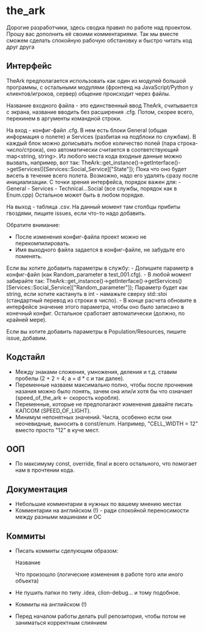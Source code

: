 # the_ark
Дорогие разработчики, здесь сводка правил по работе над проектом.
Прошу вас дополнить её своими комментариями.
Так мы вместе сможем сделать спокойную рабочую обстановку и быстро читать код друг друга

## Интерфейс
TheArk предполагается использовать как один из модулей большой программы, 
с остальными модулями (фронтенд на JavaScript/Python у клиентов/игроков, сервер)
общение происходит через файлы.

Название входного файла - это единственный ввод TheArk, считывается с экрана, название вводить без расширения .cfg.
Потом, скорее всего, перекинем в аргументы командной строки.

На вход - конфиг-файл .cfg. 
В нем есть блоки General (общая информация о полете) и Services (разбитая на подблоки по службам).
В каждый блок можно дописывать любое количество полей (пара строка-число/строка), оно автоматически считается в соответствующий map<string, string>.
Из любого места кода входные данные можно вызвать, например, вот так: 
TheArk::get_instance()->getInterface()->getServices()[Services::Social_Service]["State"]);
Пока что оно будет висеть в течение всего полета. Возможно, надо его удалять сразу после инициализации.
С точки зрения интерфейса, порядок важен для:
	- General
	- Services
	- Technical...Social (все службы, порядок как в Enum.cpp)
Остальное может быть в любом порядке.

На выход - таблица .csv. 
На данный момент там столбцы прибиты гвоздями, пищите issues, если что-то надо добавить.

Обратите внимание:
- После изменения конфиг-файла проект можно не перекомпилировать.
- Имя выходного файла задается в конфиг-файле, не забудьте его поменять.

Если вы хотите добавить параметры в службу:
	- Допишите параметр в конфиг-файл (как Random_parameter в test_001.cfg).
	- В любой момент забирайте так: TheArk::get_instance()->getInterface()->getServices()[Services::Social_Service]["Random_parameter"]);
	Параметр будет как string, если хотите кастануть в int - намажьте сверху std::stoi (стандартный перевод из строки в число).
	- В конце расчета обновите в интерфейсе значение этого параметра, чтобы оно было записано в конечный конфиг. 
Остальное сработает автоматически (должно, по крайней мере).

Если вы хотите добавить параметры в Population/Resources, пишите issue, добавим.


## Кодстайл
- Между знаками сложения, умножения, деления и т.д. ставим пробелы
	(2 + 2 = 4; a = d * c и так далее).
- Переменные назваем максимально полно, чтобы после прочнения назания можно было понять, зачем она
или/и хотя бы что означает
	(speed_of_the_ark <- скорость коробля).
- Переменные, которые не предполагают изменения давайте писать КАПСОМ
	(SPEED_OF_LIGHT).
- Минимум непонятных значений. Числа, особенно если они неочевидные, выносить в const/enum. Например, "CELL_WIDTH = 12" вместо просто "12" в куче мест.	
	
## ООП
- По максимуму const, override, final и всего остального, что помогает нам в прочтении кода.

## Документация
- Небольшие комментарии в нужных по вашему мнению местах
- Комментарии на английском (!) - ради спокойной переносимости между разными машинами и ОС

## Коммиты
- Писать коммиты сделующим образом:

	Название
	
	Что произошло (логические изменения в работе того или иного объекта)
	
- Не пушить папки по типу .idea, clion-debug... и тому подобное.
- Коммиты на английском (!)
- Перед началом работы делать pull репозитория, чтобы потом не заниматься корректным слиянием 

